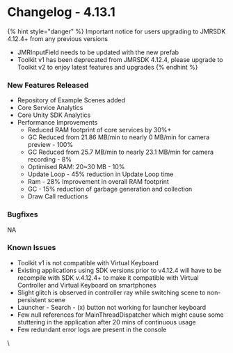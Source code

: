 # Changelog - 4.13.1

{% hint style="danger" %}
Important notice for users upgrading to JMRSDK 4.12.4+ from any previous versions

* JMRInputField needs to be updated with the new prefab
* Toolkit v1 has been deprecated from JMRSDK 4.12.4, please upgrade to Toolkit v2 to enjoy latest features and upgrades
{% endhint %}

### New Features Released <a href="#new-features-released" id="new-features-released"></a>

* Repository of Example Scenes added
* Core Service Analytics
* Core Unity SDK Analytics
* Performance Improvements
  * Reduced RAM footprint of core services by 30%+
  * GC Reduced from 21.86 MB/min to nearly 0 MB/min for camera preview - 100%
  * GC Reduced from 25.7 MB/min to nearly 23.1 MB/min for camera recording - 8%
  * Optimised RAM: 20\~30 MB - 10%
  * Update Loop - 45% reduction in Update Loop time
  * Ram - 28% Improvement in overall RAM footprint
  * GC - 15% reduction of garbage generation and collection
  * Draw Call reductions

### Bugfixes <a href="#bugfixes" id="bugfixes"></a>

NA

### Known Issues <a href="#known-issues" id="known-issues"></a>

* Toolkit v1 is not compatible with Virtual Keyboard
* Existing applications using SDK versions prior to v4.12.4 will have to be recompile with SDK v.4.12.4+ to make it compatible with Virtual Controller and Virtual Keyboard on smartphones
* Slight glitch is observed in controller ray while switching scene to non-persistent scene
* Launcher - Search - (x) button not working for launcher keyboard&#x20;
* Few null references for MainThreadDispatcher which might cause some stuttering in the application after 20 mins of continuous usage
* Few redundant error logs are present in the console

\
